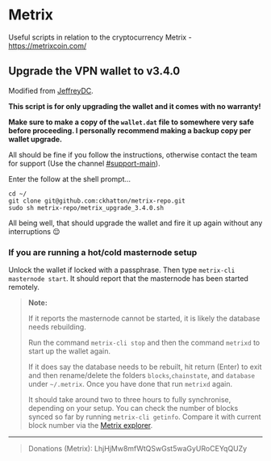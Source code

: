 
# Metrix

Useful scripts in relation to the cryptocurrency Metrix - https://metrixcoin.com/

## Upgrade the VPN wallet to v3.4.0

Modified from [JeffreyDC](https://github.com/JeffreyDC/Metrix/blob/master/install.sh).

**This script is for only upgrading the wallet and it comes with no warranty!**

**Make sure to make a copy of the `wallet.dat` file to somewhere very safe before proceeding. I personally recommend making a backup copy per wallet upgrade.**

All should be fine if you follow the instructions, otherwise contact the team for support (Use the channel [#support-main](https://discord.gg/FJ2CqD)).

Enter the follow at the shell prompt...

```
cd ~/
git clone git@github.com:ckhatton/metrix-repo.git
sudo sh metrix-repo/metrix_upgrade_3.4.0.sh
```

All being well, that should upgrade the wallet and fire it up again without any interruptions 😌

### If you are running a hot/cold masternode setup

Unlock the wallet if locked with a passphrase. Then type `metrix-cli masternode start`. It should report that the masternode has been started remotely.

> **Note:**
>
> If it reports the masternode cannot be started, it is likely the database needs rebuilding.
> 
> Run the command `metrix-cli stop` and then the command `metrixd` to start up the wallet again.
>
> If it does say the database needs to be rebuilt, hit return (Enter) to exit and then rename/delete the folders `blocks`,`chainstate`, and `database` under `~/.metrix`. Once you have done that run `metrixd` again.
> 
> It should take around two to three hours to fully synchronise, depending on your setup. You can check the number of blocks synced so far by running `metrix-cli getinfo`. Compare it with current block number via the [Metrix explorer](https://metrixexplorer.kdhsolutions.co.uk/).

---

> Donations (Metrix):
> LhjHjMw8mfWtQSwGst5waGyURoCEYqQUZy
